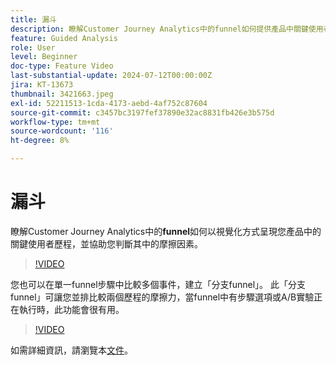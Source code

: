 ```yaml
---
title: 漏斗
description: 瞭解Customer Journey Analytics中的funnel如何提供產品中關鍵使用者歷程的視覺化呈現，並幫助您判斷其中的摩擦因素。
feature: Guided Analysis
role: User
level: Beginner
doc-type: Feature Video
last-substantial-update: 2024-07-12T00:00:00Z
jira: KT-13673
thumbnail: 3421663.jpeg
exl-id: 52211513-1cda-4173-aebd-4af752c87604
source-git-commit: c3457bc3197fef37890e32ac8831fb426e3b575d
workflow-type: tm+mt
source-wordcount: '116'
ht-degree: 8%

---
```


# 漏斗

瞭解Customer Journey Analytics中的&#x200B;**funnel**&#x200B;如何以視覺化方式呈現您產品中的關鍵使用者歷程，並協助您判斷其中的摩擦因素。

>[!VIDEO](https://video.tv.adobe.com/v/3431278/?learn=on&captions=chi_hant)

您也可以在單一funnel步驟中比較多個事件，建立「分支funnel」。 此「分支funnel」可讓您並排比較兩個歷程的摩擦力，當funnel中有步驟選項或A/B實驗正在執行時，此功能會很有用。

>[!VIDEO](https://video.tv.adobe.com/v/3445810/?learn=on&captions=chi_hant)

如需詳細資訊，請瀏覽本[文件](https://experienceleague.adobe.com/zh-hant/docs/analytics-platform/using/guided-analysis/funnel/friction)。
